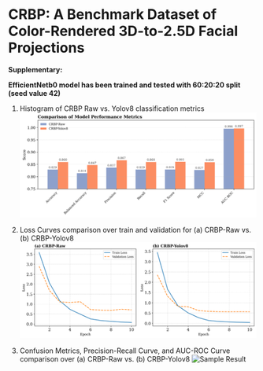 # CRBP: A Benchmark Dataset of Color-Rendered 3D-to-2.5D Facial Projections

**Supplementary:**

**EfficientNetb0 model has been trained and tested with 60:20:20 split (seed value 42)**

1. Histogram of CRBP Raw vs. Yolov8 classification metrics
![Sample Result](images/metrics_comparison.png)

2. Loss Curves comparison over train and validation for (a) CRBP-Raw vs. (b) CRBP-Yolov8
![Sample Result](images/loss_curves_side_by_side.png)

3. Confusion Metrics, Precision-Recall Curve, and AUC-ROC Curve comparison over (a) CRBP-Raw vs. (b) CRBP-Yolov8
![Sample Result](images/combined_metrics_vertical.png)
